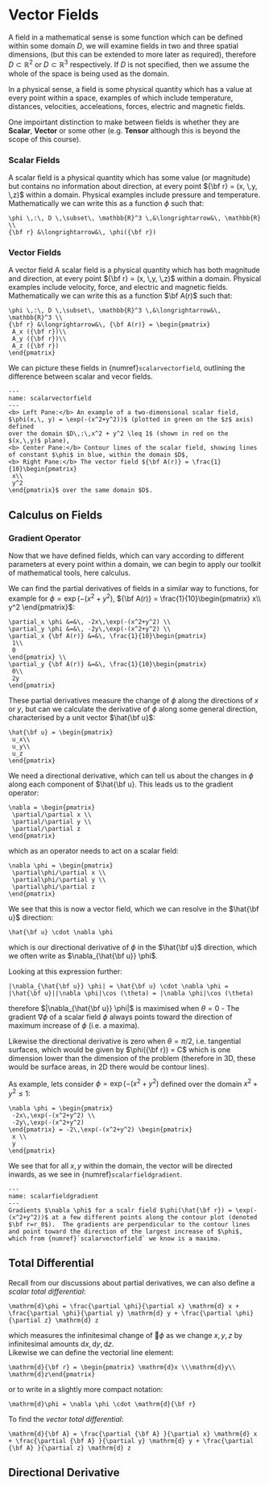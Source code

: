 # Vector Fields

A field in a mathematical sense is some function which can be defined within some domain $D$, we will examine fields in two and three spatial dimensions, 
(but this can be extended to more later as required), therefore $D \subset \mathbb{R}^2$ or $D \subset \mathbb{R}^3$ respectively.  If $D$ is not specified, then 
we assume the whole of the space is being used as the domain.

In a physical sense, a field is some physical quantity which has a value at every point within a space, examples of which include temperature, distances, velocities, 
acceleations, forces, electric and magnetic fields.  

One impoirtant distinction to make between fields is whether they are <b>Scalar</b>, <b>Vector</b> or some other (e.g. <b>Tensor</b> although this is beyond 
the scope of this course).

### Scalar Fields
A scalar field is a physical quantity which has some value (or magnitude) but contains no information about direction, at every point ${\bf r} = (x, \,y, \,z)$ 
within a domain. Physical examples include pressure and temperature.  Mathematically we can write this as a function $\phi$ such that:

```{math}
\phi \,:\, D \,\subset\, \mathbb{R}^3 \,&\longrightarrow&\, \mathbb{R} \\
{\bf r} &\longrightarrow&\, \phi({\bf r})
```

### Vector Fields
A vector field A scalar field is a physical quantity which has both magnitude and direction, at every point ${\bf r} = (x, \,y, \,z)$ within a domain.  Physical 
examples include velocity, force, and electric and magnetic fields.  Mathematically we can write this as a function $\bf A(r)$ such that:

```{math}
\phi \,:\, D \,\subset\, \mathbb{R}^3 \,&\longrightarrow&\, \mathbb{R}^3 \\
{\bf r} &\longrightarrow&\, {\bf A(r)} = \begin{pmatrix}
 A_x ({\bf r})\\
 A_y ({\bf r})\\
 A_z ({\bf r}) 
\end{pmatrix}
```

We can picture these fields in {numref}`scalarvectorfield`, outlining the difference between scalar and vecor fields.

```{figure} ../figures/scalarvectorfield.png
---
name: scalarvectorfield
---
<b> Left Pane:</b> An example of a two-dimensional scalar field, $\phi(x,\, y) = \exp(-(x^2+y^2))$ (plotted in green on the $z$ axis) defined 
over the domain $D\,:\,x^2 + y^2 \leq 1$ (shown in red on the $(x,\,y)$ plane),
<b> Center Pane:</b> Contour lines of the scalar field, showing lines of constant $\phi$ in blue, within the domain $D$,
<b> Right Pane:</b> The vector field ${\bf A(r)} = \frac{1}{10}\begin{pmatrix}
 x\\
 y^2
\end{pmatrix}$ over the same domain $D$.
```

## Calculus on Fields

### Gradient Operator
Now that we have defined fields, which can vary according to different parameters at every point within a domain, we can begin to apply 
our toolkit of mathematical tools, here calculus.  

We can find the partial derivatives of fields in a similar way to functions, for example for $\phi = \exp(-(x^2+y^2)$, ${\bf A(r)} = \frac{1}{10}\begin{pmatrix}
 x\\
 y^2
\end{pmatrix}$:
```{math}
\partial_x \phi &=&\, -2x\,\exp(-(x^2+y^2) \\
\partial_y \phi &=&\, -2y\,\exp(-(x^2+y^2) \\
\partial_x {\bf A(r)} &=&\, \frac{1}{10}\begin{pmatrix}
 1\\
 0
\end{pmatrix} \\
\partial_y {\bf A(r)} &=&\, \frac{1}{10}\begin{pmatrix}
 0\\
 2y
\end{pmatrix} 
```

These partial derivatives measure the change of $\phi$ along the directions of $x$ or $y$, but can we calculate the derivative of $\phi$ along some 
general direction, characterised by a unit vector $\hat{\bf u}$:
```{math}
\hat{\bf u} = \begin{pmatrix}
 u_x\\
 u_y\\
 u_z
\end{pmatrix} 
```
We need a directional derivative, which can tell us about the changes in $\phi$ along each component of $\hat{\bf u}.  This leads us to the gradient
operator:
```{math}
\nabla = \begin{pmatrix}
 \partial/\partial x \\
 \partial/\partial y \\
 \partial/\partial z 
\end{pmatrix} 
```
which as an operator needs to act on a scalar field:
```{math}
\nabla \phi = \begin{pmatrix}
 \partial\phi/\partial x \\
 \partial\phi/\partial y \\
 \partial\phi/\partial z 
\end{pmatrix} 
```
We see that this is now a vector field, which we can resolve in the $\hat{\bf u}$ direction:

```{math}
\hat{\bf u} \cdot \nabla \phi
```

which is our directional derivative of $\phi$ in the $\hat{\bf u}$ direction, which we often write as $\nabla_{\hat{\bf u}} \phi$.  

Looking at this expression further:

```{math}
|\nabla_{\hat{\bf u}} \phi| = \hat{\bf u} \cdot \nabla \phi = |\hat{\bf u}||\nabla \phi|\cos (\theta) = |\nabla \phi|\cos (\theta)
```

therefore $|\nabla_{\hat{\bf u}} \phi|$ is maximised when $\theta = 0$ - The gradient $\nabla \phi$ of a scalar field $\phi$ always points toward the 
direction of maximum increase of $\phi$ (i.e. a maxima).  

Likewise the directional derivative is zero when $\theta = \pi/2$, i.e. tangential surfaces, which would be given by $\phi({\bf r}) = C$ which is 
one dimension lower than the dimension of the problem (therefore in 3D, these would be surface areas, in 2D there would be contour lines).

As example, lets consider $\phi = \exp(-(x^2+y^2)$ defined over the domain $x^2 + y^2 \leq 1$:
```{math}
\nabla \phi = \begin{pmatrix}
 -2x\,\exp(-(x^2+y^2) \\
 -2y\,\exp(-(x^2+y^2)
\end{pmatrix} = -2\,\exp(-(x^2+y^2) \begin{pmatrix}
 x \\
 y
\end{pmatrix}
```
We see that for all $x,\, y$ within the domain, the vector will be directed inwards, as we see in {numref}`scalarfieldgradient`.

```{figure} ../figures/scalarfieldgradient.png
---
name: scalarfieldgradient
---
Gradients $\nabla \phi$ for a scalr field $\phi(\hat{\bf r}) = \exp(-(x^2+y^2))$ at a few different points along the contour plot (denoted 
$\bf r=r_0$).  The gradients are perpendicular to the contour lines and point toward the direction of the largest increase of $\phi$, 
which from {numref}`scalarvectorfield` we know is a maxima.
```

## Total Differential

Recall from our discussions about partial derivatives, we can also define a <em>scalar total differential</em>:
```{math}
\mathrm{d}\phi = \frac{\partial \phi}{\partial x} \mathrm{d} x + \frac{\partial \phi}{\partial y} \mathrm{d} y + \frac{\partial \phi}{\partial z} \mathrm{d} z
```
which measures the infinitesimal change of $\phi$ as we change $x, \,y,\,z$ by infinitesimal amounts $\mathrm{d}x, \,\mathrm{d}y,\, \mathrm{d}z$.  
Likewise we can define the vectorial line element:
```{math}
\mathrm{d}{\bf r} = \begin{pmatrix} \mathrm{d}x \\\mathrm{d}y\\ \mathrm{d}z\end{pmatrix}
```
or to write in a slightly more compact notation:
```{math}
\mathrm{d}\phi = \nabla \phi \cdot \mathrm{d}{\bf r}
```
To find the <em>vector total differential</em>:
```{math}
\mathrm{d}{\bf A} = \frac{\partial {\bf A} }{\partial x} \mathrm{d} x + \frac{\partial {\bf A} }{\partial y} \mathrm{d} y + \frac{\partial {\bf A} }{\partial z} \mathrm{d} z

```
## Directional Derivative









